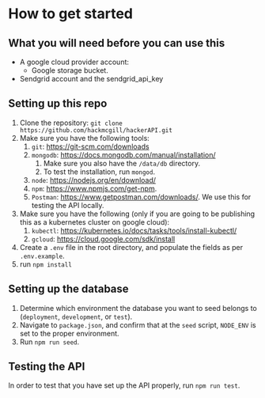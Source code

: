 # How to get started

## What you will need before you can use this

* A google cloud provider account:
  * Google storage bucket.
* Sendgrid account and the sendgrid_api_key

## Setting up this repo

1. Clone the repository: `git clone https://github.com/hackmcgill/hackerAPI.git`
2. Make sure you have the following tools:
    1. `git`: <https://git-scm.com/downloads>
    2. `mongodb`: <https://docs.mongodb.com/manual/installation/>
        1. Make sure you also have the `/data/db` directory.
        2. To test the installation, run `mongod`.
    3. `node`: <https://nodejs.org/en/download/>
    4. `npm`: <https://www.npmjs.com/get-npm>.
    5. `Postman`: <https://www.getpostman.com/downloads/>. We use this for testing the API locally.
3. Make sure you have the following (only if you are going to be publishing this as a kubernetes cluster on google cloud):
    1. `kubectl`: <https://kubernetes.io/docs/tasks/tools/install-kubectl/>
    2. `gcloud`: <https://cloud.google.com/sdk/install>
4. Create a `.env` file in the root directory, and populate the fields as per `.env.example`.
5. run `npm install`

## Setting up the database

1. Determine which environment the database you want to seed belongs to (`deployment`, `development`, or `test`).
2. Navigate to `package.json`, and confirm that at the `seed` script, `NODE_ENV` is set to the proper environment.
3. Run `npm run seed`.

## Testing the API

In order to test that you have set up the API properly, run `npm run test`.